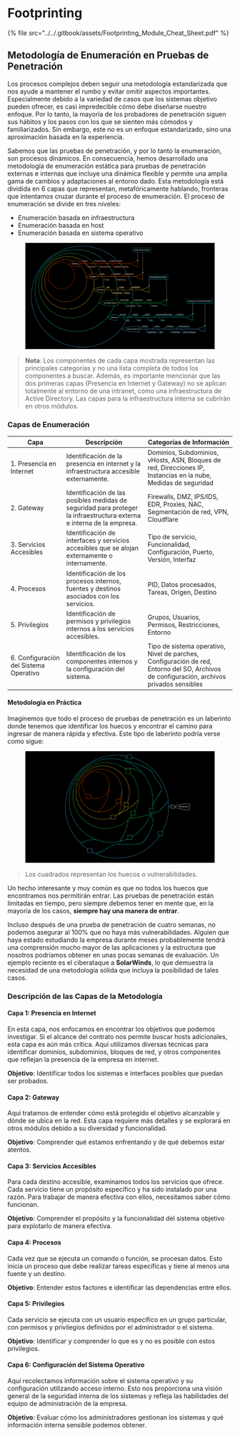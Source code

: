 # Footprinting

{% file src="../../.gitbook/assets/Footprinting_Module_Cheat_Sheet.pdf" %}

## Metodología de Enumeración en Pruebas de Penetración

Los procesos complejos deben seguir una metodología estandarizada que nos ayude a mantener el rumbo y evitar omitir aspectos importantes. Especialmente debido a la variedad de casos que los sistemas objetivo pueden ofrecer, es casi impredecible cómo debe diseñarse nuestro enfoque. Por lo tanto, la mayoría de los probadores de penetración siguen sus hábitos y los pasos con los que se sienten más cómodos y familiarizados. Sin embargo, este no es un enfoque estandarizado, sino una aproximación basada en la experiencia.

Sabemos que las pruebas de penetración, y por lo tanto la enumeración, son procesos dinámicos. En consecuencia, hemos desarrollado una metodología de enumeración estática para pruebas de penetración externas e internas que incluye una dinámica flexible y permite una amplia gama de cambios y adaptaciones al entorno dado. Esta metodología está dividida en 6 capas que representan, metafóricamente hablando, fronteras que intentamos cruzar durante el proceso de enumeración. El proceso de enumeración se divide en tres niveles:

* Enumeración basada en infraestructura
* Enumeración basada en host
* Enumeración basada en sistema operativo

<figure><img src="../../.gitbook/assets/image (6) (1) (1) (1) (1) (1) (1) (1) (1) (1) (1) (1) (1) (1) (1) (1) (1) (1) (1) (1) (1) (1) (1) (1) (1) (1) (1) (1) (1) (1) (1) (1) (1) (1) (1) (1) (1) (1) (1) (1) (1) (1) (1) (1) (1) (1) (1) (1) (1) (1) (1) (1) (1) (1) (1) (1) (1) (1) (1) (1) (1).png" alt=""><figcaption></figcaption></figure>

> **Nota**: Los componentes de cada capa mostrada representan las principales categorías y no una lista completa de todos los componentes a buscar. Además, es importante mencionar que las dos primeras capas (Presencia en Internet y Gateway) no se aplican totalmente al entorno de una intranet, como una infraestructura de Active Directory. Las capas para la infraestructura interna se cubrirán en otros módulos.

### **Capas de Enumeración**

| Capa                                   | Descripción                                                                                                           | Categorías de Información                                                                                                                 |
| -------------------------------------- | --------------------------------------------------------------------------------------------------------------------- | ----------------------------------------------------------------------------------------------------------------------------------------- |
| 1. Presencia en Internet               | Identificación de la presencia en internet y la infraestructura accesible externamente.                               | Dominios, Subdominios, vHosts, ASN, Bloques de red, Direcciones IP, Instancias en la nube, Medidas de seguridad                           |
| 2. Gateway                             | Identificación de las posibles medidas de seguridad para proteger la infraestructura externa e interna de la empresa. | Firewalls, DMZ, IPS/IDS, EDR, Proxies, NAC, Segmentación de red, VPN, Cloudflare                                                          |
| 3. Servicios Accesibles                | Identificación de interfaces y servicios accesibles que se alojan externamente o internamente.                        | Tipo de servicio, Funcionalidad, Configuración, Puerto, Versión, Interfaz                                                                 |
| 4. Procesos                            | Identificación de los procesos internos, fuentes y destinos asociados con los servicios.                              | PID, Datos procesados, Tareas, Origen, Destino                                                                                            |
| 5. Privilegios                         | Identificación de permisos y privilegios internos a los servicios accesibles.                                         | Grupos, Usuarios, Permisos, Restricciones, Entorno                                                                                        |
| 6. Configuración del Sistema Operativo | Identificación de los componentes internos y la configuración del sistema.                                            | Tipo de sistema operativo, Nivel de parches, Configuración de red, Entorno del SO, Archivos de configuración, archivos privados sensibles |

#### Metodología en Práctica

Imaginemos que todo el proceso de pruebas de penetración es un laberinto donde tenemos que identificar los huecos y encontrar el camino para ingresar de manera rápida y efectiva. Este tipo de laberinto podría verse como sigue:

<figure><img src="../../.gitbook/assets/image (5) (1) (1) (1) (1) (1) (1) (1) (1) (1) (1) (1) (1) (1) (1) (1) (1) (1) (1) (1) (1) (1) (1) (1) (1) (1) (1) (1) (1) (1) (1) (1) (1) (1) (1) (1) (1) (1) (1) (1) (1) (1) (1) (1) (1) (1) (1) (1) (1) (1) (1) (1) (1) (1) (1) (1) (1) (1) (1) (1) ( (7).png" alt=""><figcaption></figcaption></figure>

> Los cuadrados representan los huecos o vulnerabilidades.

Un hecho interesante y muy común es que no todos los huecos que encontramos nos permitirán entrar. Las pruebas de penetración están limitadas en tiempo, pero siempre debemos tener en mente que, en la mayoría de los casos, **siempre hay una manera de entrar**.

Incluso después de una prueba de penetración de cuatro semanas, no podemos asegurar al 100% que no haya más vulnerabilidades. Alguien que haya estado estudiando la empresa durante meses probablemente tendrá una comprensión mucho mayor de las aplicaciones y la estructura que nosotros podríamos obtener en unas pocas semanas de evaluación. Un ejemplo reciente es el ciberataque a **SolarWinds**, lo que demuestra la necesidad de una metodología sólida que incluya la posibilidad de tales casos.

### Descripción de las Capas de la Metodología

#### **Capa 1: Presencia en Internet**

En esta capa, nos enfocamos en encontrar los objetivos que podemos investigar. Si el alcance del contrato nos permite buscar hosts adicionales, esta capa es aún más crítica. Aquí utilizamos diversas técnicas para identificar dominios, subdominios, bloques de red, y otros componentes que reflejan la presencia de la empresa en internet.

**Objetivo**: Identificar todos los sistemas e interfaces posibles que puedan ser probados.

#### **Capa 2: Gateway**

Aquí tratamos de entender cómo está protegido el objetivo alcanzable y dónde se ubica en la red. Esta capa requiere más detalles y se explorará en otros módulos debido a su diversidad y funcionalidad.

**Objetivo**: Comprender qué estamos enfrentando y de qué debemos estar atentos.

#### **Capa 3: Servicios Accesibles**

Para cada destino accesible, examinamos todos los servicios que ofrece. Cada servicio tiene un propósito específico y ha sido instalado por una razón. Para trabajar de manera efectiva con ellos, necesitamos saber cómo funcionan.

**Objetivo**: Comprender el propósito y la funcionalidad del sistema objetivo para explotarlo de manera efectiva.

#### **Capa 4: Procesos**

Cada vez que se ejecuta un comando o función, se procesan datos. Esto inicia un proceso que debe realizar tareas específicas y tiene al menos una fuente y un destino.

**Objetivo**: Entender estos factores e identificar las dependencias entre ellos.

#### **Capa 5: Privilegios**

Cada servicio se ejecuta con un usuario específico en un grupo particular, con permisos y privilegios definidos por el administrador o el sistema.

**Objetivo**: Identificar y comprender lo que es y no es posible con estos privilegios.

#### **Capa 6: Configuración del Sistema Operativo**

Aquí recolectamos información sobre el sistema operativo y su configuración utilizando acceso interno. Esto nos proporciona una visión general de la seguridad interna de los sistemas y refleja las habilidades del equipo de administración de la empresa.

**Objetivo**: Evaluar cómo los administradores gestionan los sistemas y qué información interna sensible podemos obtener.
